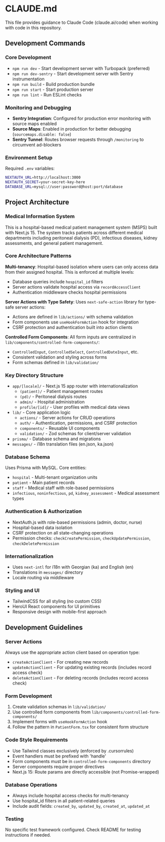 # CLAUDE.md

This file provides guidance to Claude Code (claude.ai/code) when working with code in this repository.

## Development Commands

### Core Development
- `npm run dev` - Start development server with Turbopack (preferred)
- `npm run dev-sentry` - Start development server with Sentry instrumentation
- `npm run build` - Build production bundle
- `npm run start` - Start production server
- `npm run lint` - Run ESLint checks

### Monitoring and Debugging
- **Sentry Integration**: Configured for production error monitoring with source maps enabled
- **Source Maps**: Enabled in production for better debugging (`sourcemaps.disable: false`)
- **Sentry Tunnel**: Routes browser requests through `/monitoring` to circumvent ad-blockers

### Environment Setup
Required `.env` variables:
```bash
NEXTAUTH_URL=http://localhost:3000
NEXTAUTH_SECRET=your-secret-key-here
DATABASE_URL=mysql://user:password@host:port/database
```

## Project Architecture

### Medical Information System
This is a hospital-based medical patient management system (MSPS) built with Next.js 15. The system tracks patients across different medical departments including peritoneal dialysis (PD), infectious diseases, kidney assessments, and general patient management.

### Core Architecture Patterns

**Multi-tenancy**: Hospital-based isolation where users can only access data from their assigned hospital. This is enforced at multiple levels:
- Database queries include `hospital_id` filters
- Server actions validate hospital access via `recordAccessClient`
- Authentication middleware checks hospital permissions

**Server Actions with Type Safety**: Uses `next-safe-action` library for type-safe server actions:
- Actions are defined in `lib/actions/` with schema validation
- Form components use `useHookFormAction` hook for integration
- CSRF protection and authentication built into action clients

**Controlled Form Components**: All form inputs are centralized in `lib/components/controlled-form-components/`:
- `ControlledInput`, `ControlledSelect`, `ControlledDateInput`, etc.
- Consistent validation and styling across forms
- Form schemas defined in `lib/validation/`

### Key Directory Structure

- `app/[locale]/` - Next.js 15 app router with internationalization
  - `(patient)/` - Patient management routes
  - `(pd)/` - Peritoneal dialysis routes
  - `admin/` - Hospital administration
  - `profile/[id]/` - User profiles with medical data views
- `lib/` - Core application logic
  - `actions/` - Server actions for CRUD operations
  - `auth/` - Authentication, permissions, and CSRF protection
  - `components/` - Reusable UI components
  - `validation/` - Zod schemas for client/server validation
- `prisma/` - Database schema and migrations
- `messages/` - i18n translation files (en.json, ka.json)

### Database Schema
Uses Prisma with MySQL. Core entities:
- `hospital` - Multi-tenant organization units
- `patient` - Main patient records
- `staff` - Medical staff with role-based permissions
- `infectious`, `noninfectious`, `pd`, `kidney_assessment` - Medical assessment types

### Authentication & Authorization
- NextAuth.js with role-based permissions (admin, doctor, nurse)
- Hospital-based data isolation
- CSRF protection on all state-changing operations
- Permission checks: `checkCreatePermission`, `checkUpdatePermission`, `checkDeletePermission`

### Internationalization
- Uses `next-intl` for i18n with Georgian (ka) and English (en)
- Translations in `messages/` directory
- Locale routing via middleware

### Styling and UI
- TailwindCSS for all styling (no custom CSS)
- HeroUI React components for UI primitives
- Responsive design with mobile-first approach

## Development Guidelines

### Server Actions
Always use the appropriate action client based on operation type:
- `createActionClient` - For creating new records
- `updateActionClient` - For updating existing records (includes record access check)
- `deleteActionClient` - For deleting records (includes record access check)

### Form Development
1. Create validation schemas in `lib/validation/`
2. Use controlled form components from `lib/components/controlled-form-components/`
3. Implement forms with `useHookFormAction` hook
4. Follow the pattern in `PatientForm.tsx` for consistent form structure

### Code Style Requirements
- Use Tailwind classes exclusively (enforced by .cursorrules)
- Event handlers must be prefixed with 'handle'
- Form components must be in `controlled-form-components` directory
- Server components require proper directives
- Next.js 15: Route params are directly accessible (not Promise-wrapped)

### Database Operations
- Always include hospital access checks for multi-tenancy
- Use hospital_id filters in all patient-related queries
- Include audit fields: `created_by`, `updated_by`, `created_at`, `updated_at`

### Testing
No specific test framework configured. Check README for testing instructions if needed.